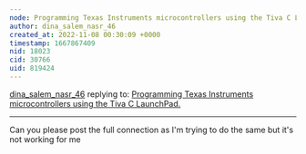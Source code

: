 ```yaml
---
node: Programming Texas Instruments microcontrollers using the Tiva C LaunchPad.
author: dina_salem_nasr_46
created_at: 2022-11-08 00:30:09 +0000
timestamp: 1667867409
nid: 18023
cid: 30766
uid: 819424
---
```




[dina_salem_nasr_46](../profile/dina_salem_nasr_46) replying to: [Programming Texas Instruments microcontrollers using the Tiva C LaunchPad.](../notes/JSummers/12-29-2018/programming-texas-instruments-microcontrollers-using-the-tiva-c-launchpad)

----
Can you please post the full connection as I'm trying to do the same but it's not working for me
